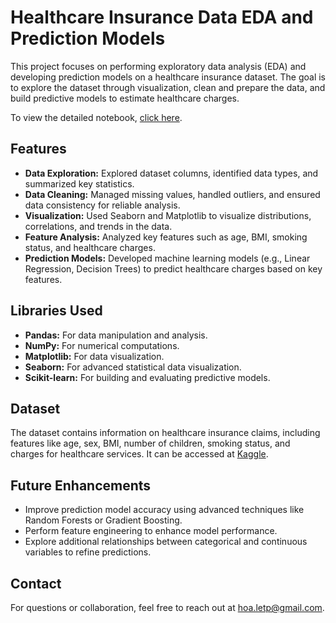# Healthcare Insurance Data EDA and Prediction Models

This project focuses on performing exploratory data analysis (EDA) and developing prediction models on a healthcare insurance dataset. The goal is to explore the dataset through visualization, clean and prepare the data, and build predictive models to estimate healthcare charges.

To view the detailed notebook, [click here](https://github.com/Hoale2908/healthcare_insurance/blob/main/health-insurance-eda.ipynb).

## Features
- **Data Exploration:** Explored dataset columns, identified data types, and summarized key statistics.
- **Data Cleaning:** Managed missing values, handled outliers, and ensured data consistency for reliable analysis.
- **Visualization:** Used Seaborn and Matplotlib to visualize distributions, correlations, and trends in the data.
- **Feature Analysis:** Analyzed key features such as age, BMI, smoking status, and healthcare charges.
- **Prediction Models:** Developed machine learning models (e.g., Linear Regression, Decision Trees) to predict healthcare charges based on key features.

## Libraries Used
- **Pandas:** For data manipulation and analysis.
- **NumPy:** For numerical computations.
- **Matplotlib:** For data visualization.
- **Seaborn:** For advanced statistical data visualization.
- **Scikit-learn:** For building and evaluating predictive models.

## Dataset
The dataset contains information on healthcare insurance claims, including features like age, sex, BMI, number of children, smoking status, and charges for healthcare services. It can be accessed at [Kaggle](https://www.kaggle.com/datasets/willianoliveiragibin/healthcare-insurance).

## Future Enhancements
- Improve prediction model accuracy using advanced techniques like Random Forests or Gradient Boosting.
- Perform feature engineering to enhance model performance.
- Explore additional relationships between categorical and continuous variables to refine predictions.

## Contact
For questions or collaboration, feel free to reach out at [hoa.letp@gmail.com](mailto:hoa.letp@gmail.com).
